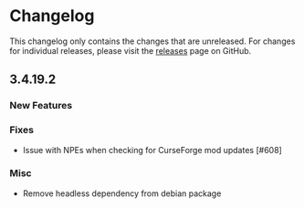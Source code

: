 # Changelog

This changelog only contains the changes that are unreleased. For changes for individual releases, please visit the
[releases](https://github.com/ATLauncher/ATLauncher/releases) page on GitHub.

## 3.4.19.2

### New Features

### Fixes
- Issue with NPEs when checking for CurseForge mod updates [#608]

### Misc
- Remove headless dependency from debian package
